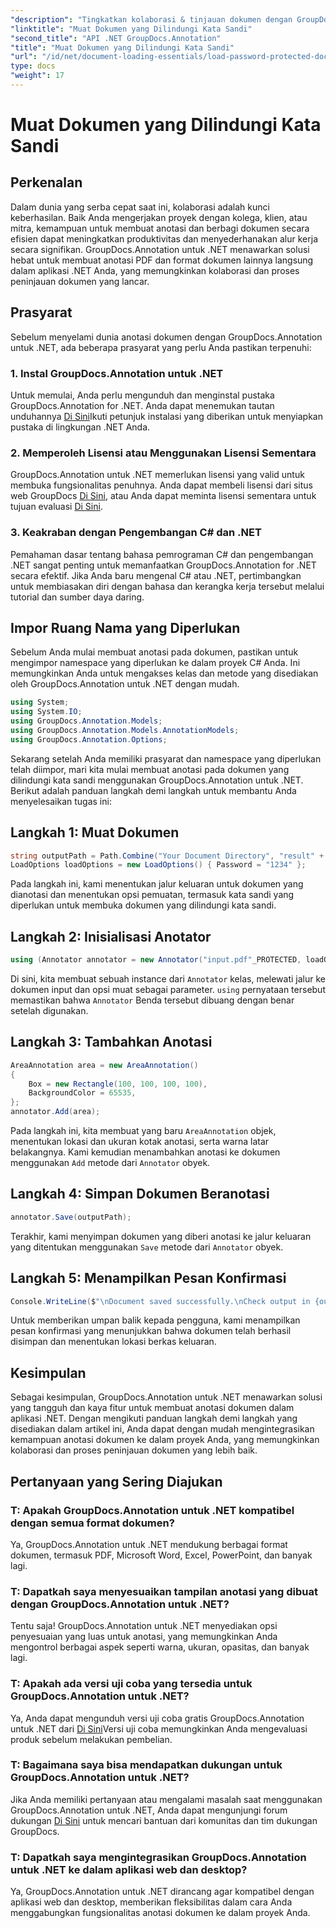 ```yaml
---
"description": "Tingkatkan kolaborasi & tinjauan dokumen dengan GroupDocs.Annotation untuk .NET. Beri anotasi pada PDF & lebih mudah di aplikasi .NET Anda."
"linktitle": "Muat Dokumen yang Dilindungi Kata Sandi"
"second_title": "API .NET GroupDocs.Annotation"
"title": "Muat Dokumen yang Dilindungi Kata Sandi"
"url": "/id/net/document-loading-essentials/load-password-protected-documents/"
type: docs
"weight": 17
---
```


# Muat Dokumen yang Dilindungi Kata Sandi

## Perkenalan
Dalam dunia yang serba cepat saat ini, kolaborasi adalah kunci keberhasilan. Baik Anda mengerjakan proyek dengan kolega, klien, atau mitra, kemampuan untuk membuat anotasi dan berbagi dokumen secara efisien dapat meningkatkan produktivitas dan menyederhanakan alur kerja secara signifikan. GroupDocs.Annotation untuk .NET menawarkan solusi hebat untuk membuat anotasi PDF dan format dokumen lainnya langsung dalam aplikasi .NET Anda, yang memungkinkan kolaborasi dan proses peninjauan dokumen yang lancar.
## Prasyarat
Sebelum menyelami dunia anotasi dokumen dengan GroupDocs.Annotation untuk .NET, ada beberapa prasyarat yang perlu Anda pastikan terpenuhi:
### 1. Instal GroupDocs.Annotation untuk .NET
Untuk memulai, Anda perlu mengunduh dan menginstal pustaka GroupDocs.Annotation for .NET. Anda dapat menemukan tautan unduhannya [Di Sini](https://releases.groupdocs.com/annotation/net/)Ikuti petunjuk instalasi yang diberikan untuk menyiapkan pustaka di lingkungan .NET Anda.
### 2. Memperoleh Lisensi atau Menggunakan Lisensi Sementara
GroupDocs.Annotation untuk .NET memerlukan lisensi yang valid untuk membuka fungsionalitas penuhnya. Anda dapat membeli lisensi dari situs web GroupDocs [Di Sini](https://purchase.groupdocs.com/buy), atau Anda dapat meminta lisensi sementara untuk tujuan evaluasi [Di Sini](https://purchase.groupdocs.com/temporary-license/).
### 3. Keakraban dengan Pengembangan C# dan .NET
Pemahaman dasar tentang bahasa pemrograman C# dan pengembangan .NET sangat penting untuk memanfaatkan GroupDocs.Annotation for .NET secara efektif. Jika Anda baru mengenal C# atau .NET, pertimbangkan untuk membiasakan diri dengan bahasa dan kerangka kerja tersebut melalui tutorial dan sumber daya daring.

## Impor Ruang Nama yang Diperlukan
Sebelum Anda mulai membuat anotasi pada dokumen, pastikan untuk mengimpor namespace yang diperlukan ke dalam proyek C# Anda. Ini memungkinkan Anda untuk mengakses kelas dan metode yang disediakan oleh GroupDocs.Annotation untuk .NET dengan mudah.
```csharp
using System;
using System.IO;
using GroupDocs.Annotation.Models;
using GroupDocs.Annotation.Models.AnnotationModels;
using GroupDocs.Annotation.Options;
```

Sekarang setelah Anda memiliki prasyarat dan namespace yang diperlukan telah diimpor, mari kita mulai membuat anotasi pada dokumen yang dilindungi kata sandi menggunakan GroupDocs.Annotation untuk .NET. Berikut adalah panduan langkah demi langkah untuk membantu Anda menyelesaikan tugas ini:
## Langkah 1: Muat Dokumen
```csharp
string outputPath = Path.Combine("Your Document Directory", "result" + Path.GetExtension("input.pdf"));
LoadOptions loadOptions = new LoadOptions() { Password = "1234" };
```
Pada langkah ini, kami menentukan jalur keluaran untuk dokumen yang dianotasi dan menentukan opsi pemuatan, termasuk kata sandi yang diperlukan untuk membuka dokumen yang dilindungi kata sandi.
## Langkah 2: Inisialisasi Anotator
```csharp
using (Annotator annotator = new Annotator("input.pdf"_PROTECTED, loadOptions))
```
Di sini, kita membuat sebuah instance dari `Annotator` kelas, melewati jalur ke dokumen input dan opsi muat sebagai parameter. `using` pernyataan tersebut memastikan bahwa `Annotator` Benda tersebut dibuang dengan benar setelah digunakan.
## Langkah 3: Tambahkan Anotasi
```csharp
AreaAnnotation area = new AreaAnnotation()
{
    Box = new Rectangle(100, 100, 100, 100),
    BackgroundColor = 65535,
};
annotator.Add(area);
```
Pada langkah ini, kita membuat yang baru `AreaAnnotation` objek, menentukan lokasi dan ukuran kotak anotasi, serta warna latar belakangnya. Kami kemudian menambahkan anotasi ke dokumen menggunakan `Add` metode dari `Annotator` obyek.
## Langkah 4: Simpan Dokumen Beranotasi
```csharp
annotator.Save(outputPath);
```
Terakhir, kami menyimpan dokumen yang diberi anotasi ke jalur keluaran yang ditentukan menggunakan `Save` metode dari `Annotator` obyek.
## Langkah 5: Menampilkan Pesan Konfirmasi
```csharp
Console.WriteLine($"\nDocument saved successfully.\nCheck output in {outputPath}.");
```
Untuk memberikan umpan balik kepada pengguna, kami menampilkan pesan konfirmasi yang menunjukkan bahwa dokumen telah berhasil disimpan dan menentukan lokasi berkas keluaran.

## Kesimpulan
Sebagai kesimpulan, GroupDocs.Annotation untuk .NET menawarkan solusi yang tangguh dan kaya fitur untuk membuat anotasi dokumen dalam aplikasi .NET. Dengan mengikuti panduan langkah demi langkah yang disediakan dalam artikel ini, Anda dapat dengan mudah mengintegrasikan kemampuan anotasi dokumen ke dalam proyek Anda, yang memungkinkan kolaborasi dan proses peninjauan dokumen yang lebih baik.
## Pertanyaan yang Sering Diajukan
### T: Apakah GroupDocs.Annotation untuk .NET kompatibel dengan semua format dokumen?
Ya, GroupDocs.Annotation untuk .NET mendukung berbagai format dokumen, termasuk PDF, Microsoft Word, Excel, PowerPoint, dan banyak lagi.
### T: Dapatkah saya menyesuaikan tampilan anotasi yang dibuat dengan GroupDocs.Annotation untuk .NET?
Tentu saja! GroupDocs.Annotation untuk .NET menyediakan opsi penyesuaian yang luas untuk anotasi, yang memungkinkan Anda mengontrol berbagai aspek seperti warna, ukuran, opasitas, dan banyak lagi.
### T: Apakah ada versi uji coba yang tersedia untuk GroupDocs.Annotation untuk .NET?
Ya, Anda dapat mengunduh versi uji coba gratis GroupDocs.Annotation untuk .NET dari [Di Sini](https://releases.groupdocs.com/)Versi uji coba memungkinkan Anda mengevaluasi produk sebelum melakukan pembelian.
### T: Bagaimana saya bisa mendapatkan dukungan untuk GroupDocs.Annotation untuk .NET?
Jika Anda memiliki pertanyaan atau mengalami masalah saat menggunakan GroupDocs.Annotation untuk .NET, Anda dapat mengunjungi forum dukungan [Di Sini](https://forum.groupdocs.com/c/annotation/10) untuk mencari bantuan dari komunitas dan tim dukungan GroupDocs.
### T: Dapatkah saya mengintegrasikan GroupDocs.Annotation untuk .NET ke dalam aplikasi web dan desktop?
Ya, GroupDocs.Annotation untuk .NET dirancang agar kompatibel dengan aplikasi web dan desktop, memberikan fleksibilitas dalam cara Anda menggabungkan fungsionalitas anotasi dokumen ke dalam proyek Anda.